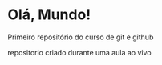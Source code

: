 # Olá,  Mundo!
 Primeiro repositório do curso de git e github

 repositorio criado durante uma aula ao vivo
